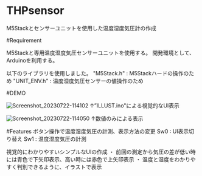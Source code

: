 # THPsensor
M5Stackとセンサーユニットを使用した温度湿度気圧計の作成

#Requirement

M5Stackと専用温度湿度気圧センサーユニットを使用する。
開発環境として、Arduinoを利用する。

以下のライブラリを使用しました。
"M5Stack.h" : M5Stackハードの操作のため
"UNIT_ENV.h" : 温度湿度気圧センサーの値操作のため

#DEMO

![Screenshot_20230722-114102](https://github.com/Nyaa03/THPsensor/assets/138284324/d6aebc92-43c1-4879-bbc3-63337e87a48c)
↑”ILLUST.ino"による視覚的なUI表示

![Screenshot_20230722-114050](https://github.com/Nyaa03/THPsensor/assets/138284324/bff6cceb-ed45-4c80-9d26-31518eff1d88)
↑数値のみによる表示

#Features
ボタン操作で温度湿度気圧の計測、表示方法の変更
Sw0 : UI表示切り替え
Sw1 : 温度湿度気圧の計測

視覚的にわかりやすいシンプルなUIの作成
・ 前回の測定から気圧の差が低い時には青色で下矢印表示、高い時には赤色で上矢印表示
・ 温度と湿度をわかりやすく判別できるように、イラストで表示
